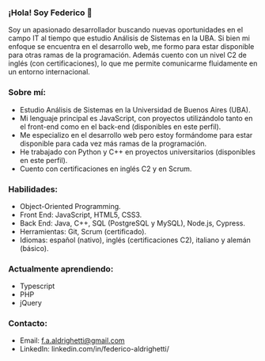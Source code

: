 ### ¡Hola! Soy Federico 👋

Soy un apasionado desarrollador buscando nuevas oportunidades en el campo IT al tiempo que estudio Análisis de Sistemas en la UBA. Si bien mi enfoque se encuentra en el desarrollo web, me formo para estar disponible para otras ramas de la programación. Además cuento con un nivel C2 de inglés (con certificaciones), lo que me permite comunicarme fluidamente en un entorno internacional.

### Sobre mí:
- Estudio Análisis de Sistemas en la Universidad de Buenos Aires (UBA).
- Mi lenguaje principal es JavaScript, con proyectos utilizándolo tanto en el front-end como en el back-end (disponibles en este perfil).
- Me especializo en el desarrollo web pero estoy formándome para estar disponible para cada vez más ramas de la programación.
- He trabajado con Python y C++ en proyectos universitarios (disponibles en este perfil).
- Cuento con certificaciones en inglés C2 y en Scrum.

### Habilidades:
- Object-Oriented Programming.
- Front End: JavaScript, HTML5, CSS3.
- Back End: Java, C++, SQL (PostgreSQL y MySQL), Node.js, Cypress.
- Herramientas: Git, Scrum (certificado).
- Idiomas: español (nativo), inglés (certificaciones C2), italiano y alemán (básico).

### Actualmente aprendiendo:
- Typescript
- PHP
- jQuery

### Contacto:
- Email: f.a.aldrighetti@gmail.com
- LinkedIn: linkedin.com/in/federico-aldrighetti/

